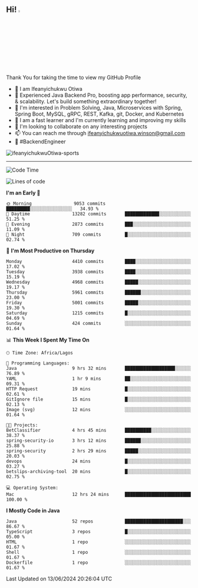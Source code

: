 <!-- BLOG-POST-LIST:START --><!-- BLOG-POST-LIST:END -->

## Hi! <img src="https://media.giphy.com/media/hvRJCLFzcasrR4ia7z/giphy.gif" width="4%"> 

Thank You for taking the time to view my GitHub Profile

- 👋 I am Ifeanyichukwu Otiwa
- 🚀 Experienced Java Backend Pro, boosting app performance, security, & scalability. Let's build something extraordinary together!
- 👀 I'm interested in Problem Solving, Java, Microservices with Spring, Spring Boot, MySQL, gRPC, REST, Kafka, git, Docker, and Kubernetes
- 🌱 I am a fast learner and I'm currently learning and improving my skills
- 💞️ I'm looking to collaborate on any interesting projects
- 📫 You can reach me through ifeanyichukwuotiwa.winson@gmail.com
- 🚀 #BackendEngineer

<p align="left" marginTop="10px"> <img src="https://komarev.com/ghpvc/?username=ifeanyichukwuOtiwa-sports&label=Profile%20views&color=0e75b6&style=for-the-badge" alt="ifeanyichukwuOtiwa-sports" /> </p>

***

<!--START_SECTION:waka-->
![Code Time](http://img.shields.io/badge/Code%20Time-2%2C611%20hrs%2044%20mins-blue)

![Lines of code](https://img.shields.io/badge/From%20Hello%20World%20I%27ve%20Written-7.0%20million%20lines%20of%20code-blue)

**I'm an Early 🐤** 

```text
🌞 Morning                9053 commits        █████████░░░░░░░░░░░░░░░░   34.93 % 
🌆 Daytime                13282 commits       █████████████░░░░░░░░░░░░   51.25 % 
🌃 Evening                2873 commits        ███░░░░░░░░░░░░░░░░░░░░░░   11.09 % 
🌙 Night                  709 commits         █░░░░░░░░░░░░░░░░░░░░░░░░   02.74 % 
```
📅 **I'm Most Productive on Thursday** 

```text
Monday                   4410 commits        ████░░░░░░░░░░░░░░░░░░░░░   17.02 % 
Tuesday                  3938 commits        ████░░░░░░░░░░░░░░░░░░░░░   15.19 % 
Wednesday                4968 commits        █████░░░░░░░░░░░░░░░░░░░░   19.17 % 
Thursday                 5961 commits        ██████░░░░░░░░░░░░░░░░░░░   23.00 % 
Friday                   5001 commits        █████░░░░░░░░░░░░░░░░░░░░   19.30 % 
Saturday                 1215 commits        █░░░░░░░░░░░░░░░░░░░░░░░░   04.69 % 
Sunday                   424 commits         ░░░░░░░░░░░░░░░░░░░░░░░░░   01.64 % 
```


📊 **This Week I Spent My Time On** 

```text
🕑︎ Time Zone: Africa/Lagos

💬 Programming Languages: 
Java                     9 hrs 32 mins       ███████████████████░░░░░░   76.89 % 
YAML                     1 hr 9 mins         ██░░░░░░░░░░░░░░░░░░░░░░░   09.31 % 
HTTP Request             19 mins             █░░░░░░░░░░░░░░░░░░░░░░░░   02.61 % 
GitIgnore file           15 mins             █░░░░░░░░░░░░░░░░░░░░░░░░   02.13 % 
Image (svg)              12 mins             ░░░░░░░░░░░░░░░░░░░░░░░░░   01.64 % 

🐱‍💻 Projects: 
BetClassifier            4 hrs 45 mins       ██████████░░░░░░░░░░░░░░░   38.37 % 
spring-security-io       3 hrs 12 mins       ██████░░░░░░░░░░░░░░░░░░░   25.88 % 
spring-security          2 hrs 29 mins       █████░░░░░░░░░░░░░░░░░░░░   20.03 % 
devops                   24 mins             █░░░░░░░░░░░░░░░░░░░░░░░░   03.27 % 
betslips-archiving-tool  20 mins             █░░░░░░░░░░░░░░░░░░░░░░░░   02.75 % 

💻 Operating System: 
Mac                      12 hrs 24 mins      █████████████████████████   100.00 % 
```

**I Mostly Code in Java** 

```text
Java                     52 repos            ██████████████████████░░░   86.67 % 
TypeScript               3 repos             █░░░░░░░░░░░░░░░░░░░░░░░░   05.00 % 
HTML                     1 repo              ░░░░░░░░░░░░░░░░░░░░░░░░░   01.67 % 
Shell                    1 repo              ░░░░░░░░░░░░░░░░░░░░░░░░░   01.67 % 
Dockerfile               1 repo              ░░░░░░░░░░░░░░░░░░░░░░░░░   01.67 % 
```




 Last Updated on 13/06/2024 20:26:04 UTC
<!--END_SECTION:waka-->

<!--
<p align="center">
![trophy](https://github-profile-trophy.vercel.app/?username=ifeanyichukwuOtiwa-sports&theme=onedark) (https://github.com/ryo-ma/github-profile-trophy)
</p>
-->

<!---
ifeanyi-otiwa/ifeanyi-otiwa is a ✨ special ✨ repository because its `README.md` (this file) appears on your GitHub profile.
You can click the Preview link to take a look at your changes.
--->
